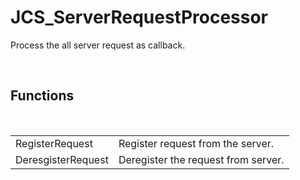 <div id="content-header">
  <h1>JCS_ServerRequestProcessor</h1>
</div>

<p>
  Process the all server request as callback.
</p>


<br/>
<h2>Functions</h2>
<br/>

<table>
  <tr>
    <td>RegisterRequest</td>
    <td>Register request from the server.</td>
  </tr>
  <tr>
    <td>DeresgisterRequest</td>
    <td>Deregister the request from server.</td>
  </tr>
</table>
